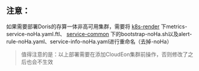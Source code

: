 

## 注意：

如果需要部署Doris的存算一体非高可用集群，需要将 [k8s-render](k8s-render) 下metrics-service-noHa.yaml.ftl、 [service-common](service-common) 下的bootstrap-noHa.sh以及alert-rule-noHa.yaml、service-info-noHa.yaml进行重命名（去掉-noHa）

>值得注意的是：以上部署需要在添加CloudEon集群前操作，否则修改了之后也会不生效